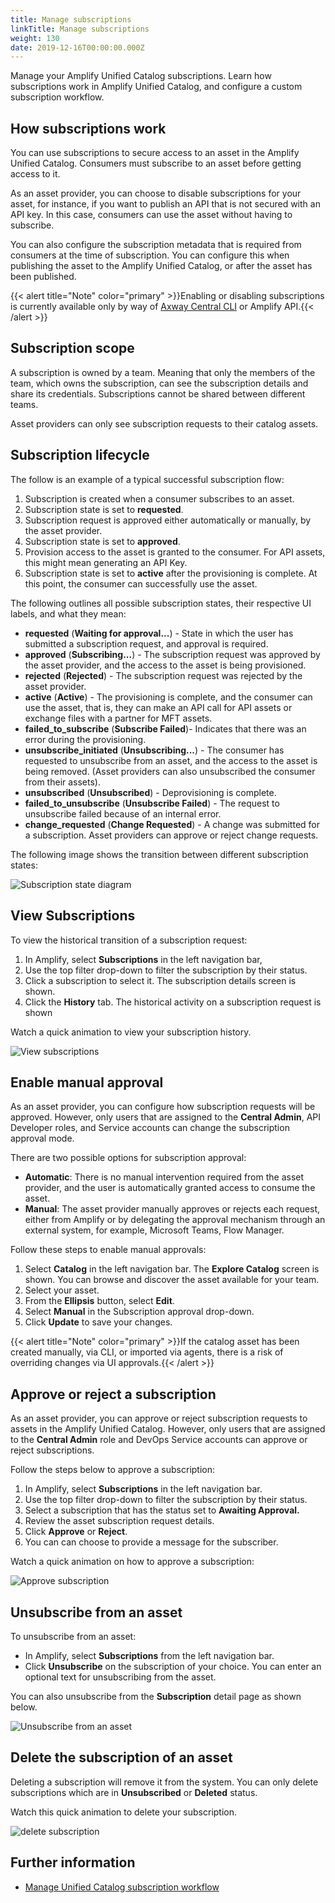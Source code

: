 ```yaml
---
title: Manage subscriptions
linkTitle: Manage subscriptions
weight: 130
date: 2019-12-16T00:00:00.000Z
---
```

Manage your Amplify Unified Catalog subscriptions. Learn how subscriptions work in Amplify Unified Catalog, and configure a custom subscription workflow.

## How subscriptions work

You can use subscriptions to secure access to an asset in the Amplify Unified Catalog. Consumers must subscribe to an asset before getting access to it.

As an asset provider, you can choose to disable subscriptions for your asset, for instance, if you want to publish an API that is not secured with an API key. In this case, consumers can use the asset without having to subscribe.

You can also configure the subscription metadata that is required from consumers at the time of subscription. You can configure this when publishing the asset to the Amplify Unified Catalog, or after the asset has been published.

{{< alert title="Note" color="primary" >}}Enabling or disabling subscriptions is currently available only by way of [Axway Central CLI](/docs/integrate_with_central/cli_central/) or Amplify API.{{< /alert >}}

## Subscription scope

A subscription is owned by a team. Meaning that only the members of the team, which owns the subscription, can see the subscription details and share its credentials. Subscriptions cannot be shared between different teams.

Asset providers can only see subscription requests to their catalog assets.

## Subscription lifecycle

The follow is an example of a typical successful subscription flow:

1. Subscription is created when a consumer subscribes to an asset.
2. Subscription state is set to **requested**.
3. Subscription request is approved either automatically or manually, by the asset provider.
4. Subscription state is set to **approved**.
5. Provision access to the asset is granted to the consumer. For API assets, this might mean generating an API Key.
6. Subscription state is set to **active** after the provisioning is complete. At this point, the consumer can successfully use the asset.

The following outlines all possible subscription states, their respective UI labels, and what they mean:

* **requested** (**Waiting for approval...**) - State in which the user has submitted a subscription request, and approval is required.
* **approved** (**Subscribing...**) - The subscription request was approved by the asset provider, and the access to the asset is being provisioned.
* **rejected** (**Rejected**) - The subscription request was rejected by the asset provider.
* **active** (**Active**) - The provisioning is complete, and the consumer can use the asset, that is, they can make an API call for API assets or exchange files with a partner for MFT assets.
* **failed_to_subscribe** (**Subscribe Failed**)- Indicates that there was an error during the provisioning.
* **unsubscribe_initiated** (**Unsubscribing...**) - The consumer has requested to unsubscribe from an asset, and the access to the asset is being removed. (Asset providers can also unsubscribed the consumer from their assets).
* **unsubscribed** (**Unsubscribed**) - Deprovisioning is complete.
* **failed_to_unsubscribe** (**Unsubscribe Failed**) - The request to unsubscribe failed because of an internal error.
* **change_requested** (**Change Requested**) - A change was submitted for a subscription. Asset providers can approve or reject change requests.

The following image shows the transition between different subscription states:

![Subscription state diagram](/Images/catalog/api-subscription-state-diagram.png)

## View Subscriptions

To view the historical transition of a subscription request:

1. In Amplify, select **Subscriptions** in the left navigation bar,
2. Use the top filter drop-down to filter the subscription by their status.
3. Click a subscription to select it. The subscription details screen is shown.
4. Click the **History** tab. The historical activity on a subscription request is shown

Watch a quick animation to view your subscription history.

![View subscriptions](/Images/catalog/view_subscriptions.gif)

## Enable manual approval

As an asset provider, you can configure how subscription requests will be approved. However, only users that are assigned to the **Central Admin**, API Developer roles, and Service accounts can change the subscription approval mode.

There are two possible options for subscription approval:

* **Automatic**: There is no manual intervention required from the asset provider, and the user is automatically granted access to consume the asset.
* **Manual**: The asset provider manually approves or rejects each request, either from Amplify or by delegating the approval mechanism through an external system, for example,  Microsoft Teams, Flow Manager.

Follow these steps to enable manual approvals:

1. Select **Catalog** in the left navigation bar. The **Explore Catalog** screen is shown. You can browse and discover the asset available for your team.
2. Select your asset.
3. From the **Ellipsis** button, select **Edit**.
4. Select **Manual** in the Subscription approval drop-down.
5. Click **Update** to save your changes.

{{< alert title="Note" color="primary" >}}If the catalog asset has been created manually, via CLI, or imported via agents, there is a risk of overriding changes via UI approvals.{{< /alert >}}

## Approve or reject a subscription

As an asset provider, you can approve or reject subscription requests to assets in the Amplify Unified Catalog. However, only users that are assigned to the **Central Admin** role and DevOps Service accounts can approve or reject subscriptions.

Follow the steps below to approve a subscription:

1. In Amplify, select **Subscriptions** in the left navigation bar.
2. Use the top filter drop-down to filter the subscription by their status.
3. Select a subscription that has the status set to **Awaiting Approval.**
4. Review the asset subscription request details.
5. Click **Approve** or **Reject**.
6. You can can choose to provide a message for the subscriber.

Watch a quick animation on how to approve a subscription:

![Approve subscription](/Images/catalog/approved_subscription.gif)

## Unsubscribe from an asset

To unsubscribe from an asset:

* In Amplify, select **Subscriptions** from the left navigation bar.
* Click **Unsubscribe** on the subscription of your choice. You can enter an optional text for unsubscribing from the asset.

You can also unsubscribe from the **Subscription** detail page as shown below.

![Unsubscribe from an asset](/Images/catalog/unsubscribe_asset.gif)

## Delete the subscription of an asset

Deleting a subscription will remove it from the system. You can only delete subscriptions which are in **Unsubscribed** or **Deleted** status.

Watch this quick animation to delete your subscription.

![delete subscription](/Images/catalog/delete_subscription.gif)

## Further information

* [Manage Unified Catalog subscription workflow](/docs/connect_manage_environ/connected_agent_common_reference/manage_subscription_workflow/)
